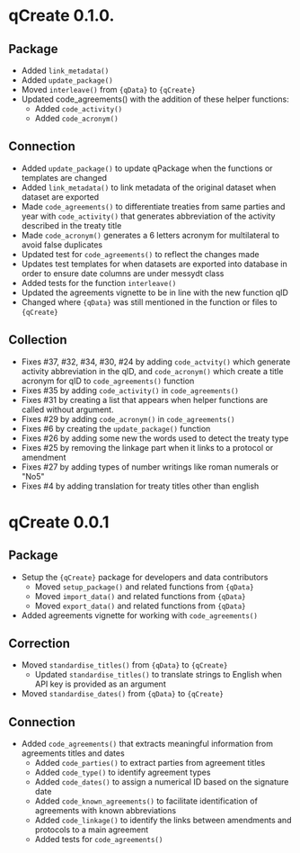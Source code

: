 # qCreate 0.1.0.

## Package
* Added `link_metadata()`
* Added `update_package()`
* Moved `interleave()` from `{qData}` to `{qCreate}`
* Updated code_agreements() with the addition of these helper functions: 
  * Added `code_activity()`
  * Added `code_acronym()`

## Connection
* Added `update_package()` to update qPackage when the functions or templates are changed 
* Added `link_metadata()` to link metadata of the original dataset when dataset are exported
* Made `code_agreements()` to differentiate treaties from same parties and year with `code_activity()` that generates abbreviation of the activity described in the treaty title
* Made `code_acronym()` generates a 6 letters acronym for multilateral to avoid false duplicates
* Updated test for `code_agreements()` to reflect the changes made
* Updates test templates for when datasets are exported into database in order to ensure date columns are under messydt class
* Added tests for the function `interleave()`
* Updated the agreements vignette to be in line with the new function qID
* Changed where `{qData}` was still mentioned in the function or files to `{qCreate}`

## Collection
* Fixes #37, #32, #34, #30, #24 by adding `code_actvity()` which generate activity abbreviation in the qID, and `code_acronym()` which create a title acronym for qID to `code_agreements()` function
* Fixes #35 by adding `code_activity()` in `code_agreements()`
* Fixes #31 by creating a list that appears when helper functions are called without argument.
* Fixes #29 by adding `code_acronym()` in `code_agreements()`
* Fixes #6 by creating the `update_package()` function
* Fixes #26 by adding some new the words used to detect the treaty type
* Fixes #25 by removing the linkage part when it links to a protocol or amendment
* Fixes #27 by adding types of number writings like roman numerals or "No5"
* Fixes #4 by adding translation for treaty titles other than english

# qCreate 0.0.1

## Package

* Setup the `{qCreate}`  package for developers and data contributors 
  * Moved `setup_package()` and related functions from `{qData}`
  * Moved `import_data()` and related functions from `{qData}`
  * Moved `export_data()` and related functions from `{qData}`
* Added agreements vignette for working with `code_agreements()`

## Correction

* Moved `standardise_titles()` from `{qData}` to `{qCreate}` 
  * Updated `standardise_titles()` to translate strings to English when API key is provided as an argument
* Moved `standardise_dates()` from `{qData}` to `{qCreate}`

## Connection

* Added `code_agreements()` that extracts meaningful information from agreements titles and dates
  * Added `code_parties()` to extract parties from agreement titles
  * Added `code_type()` to identify agreement types
  * Added `code_dates()` to assign a numerical ID based on the signature date
  * Added `code_known_agreements()` to facilitate identification of agreements with known abbreviations
  * Added `code_linkage()` to identify the links between amendments and protocols to a main agreement
  * Added tests for `code_agreements()` 
